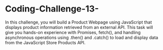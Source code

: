 # Coding-Challenge-13-
In this challenge, you will build a Product Webpage using JavaScript that displays product information retrieved from an external API. This task will give you hands-on experience with Promises, fetch(), and handling asynchronous operations using .then() and .catch() to load and display data from the JavaScript Store Products API.
